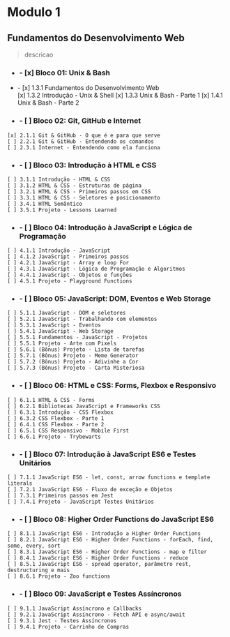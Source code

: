 # Modulo 1

## Fundamentos do Desenvolvimento Web

>descricao

### <ul><li>- [x] Bloco 01: Unix & Bash</li></ul>

<ul><li>- [x] 1.3.1 Fundamentos do Desenvolvimento Web</li>
[x] 1.3.2 Introdução - Unix & Shell
[x] 1.3.3 Unix & Bash - Parte 1
[x] 1.4.1 Unix & Bash - Parte 2</ul>

### <ul><li>- [ ] Bloco 02: Git, GitHub e Internet</li></ul>

    [x] 2.1.1 Git & GitHub - O que é e para que serve
    [ ] 2.2.1 Git & GitHub - Entendendo os comandos
    [ ] 2.3.1 Internet - Entendendo como ela funciona

### <ul><li>- [ ] Bloco 03: Introdução à HTML e CSS</li></ul>

    [ ] 3.1.1 Introdução - HTML & CSS
    [ ] 3.1.2 HTML & CSS - Estruturas de página
    [ ] 3.2.1 HTML & CSS - Primeiros passos em CSS
    [ ] 3.3.1 HTML & CSS - Seletores e posicionamento
    [ ] 3.4.1 HTML Semântico
    [ ] 3.5.1 Projeto - Lessons Learned

### <ul><li>- [ ] Bloco 04: Introdução à JavaScript e Lógica de Programação</li></ul>

    [ ] 4.1.1 Introdução - JavaScript
    [ ] 4.1.2 JavaScript - Primeiros passos
    [ ] 4.2.1 JavaScript - Array e loop For
    [ ] 4.3.1 JavaScript - Lógica de Programação e Algoritmos
    [ ] 4.4.1 JavaScript - Objetos e funções
    [ ] 4.5.1 Projeto - Playground Functions

### <ul><li>- [ ] Bloco 05: JavaScript: DOM, Eventos e Web Storage</ul></li>

    [ ] 5.1.1 JavaScript - DOM e seletores
    [ ] 5.2.1 JavaScript - Trabalhando com elementos
    [ ] 5.3.1 JavaScript - Eventos
    [ ] 5.4.1 JavaScript - Web Storage
    [ ] 5.5.1 Fundamentos - JavaScript - Projetos
    [ ] 5.5.1 Projeto - Arte com Pixels
    [ ] 5.6.1 (Bônus) Projeto - Lista de tarefas
    [ ] 5.7.1 (Bônus) Projeto - Meme Generator
    [ ] 5.7.2 (Bônus) Projeto - Adivinhe a Cor
    [ ] 5.7.3 (Bônus) Projeto - Carta Misteriosa

### <ul><li>- [ ] Bloco 06: HTML e CSS: Forms, Flexbox e Responsivo</ul></li>

    [ ] 6.1.1 HTML & CSS - Forms
    [ ] 6.2.1 Bibliotecas JavaScript e Frameworks CSS
    [ ] 6.3.1 Introdução - CSS Flexbox
    [ ] 6.3.2 CSS Flexbox - Parte 1
    [ ] 6.4.1 CSS Flexbox - Parte 2
    [ ] 6.5.1 CSS Responsivo - Mobile First
    [ ] 6.6.1 Projeto - Trybewarts

### <ul><li>- [ ] Bloco 07: Introdução à JavaScript ES6 e Testes Unitários</ul></li>

    [ ] 7.1.1 JavaScript ES6 - let, const, arrow functions e template literals
    [ ] 7.2.1 JavaScript ES6 - Fluxo de exceção e Objetos
    [ ] 7.3.1 Primeiros passos em Jest
    [ ] 7.4.1 Projeto - JavaScript Testes Unitários

### <ul><li>- [ ] Bloco 08: Higher Order Functions do JavaScript ES6</ul></li>

    [ ] 8.1.1 JavaScript ES6 - Introdução a Higher Order Functions
    [ ] 8.2.1 JavaScript ES6 - Higher Order Functions - forEach, find, some, every, sort
    [ ] 8.3.1 JavaScript ES6 - Higher Order Functions - map e filter
    [ ] 8.4.1 JavaScript ES6 - Higher Order Functions - reduce
    [ ] 8.5.1 JavaScript ES6 - spread operator, parâmetro rest, destructuring e mais
    [ ] 8.6.1 Projeto - Zoo functions

### <ul><li>- [ ] Bloco 09: JavaScript e Testes Assíncronos</ul></li>

    [ ] 9.1.1 JavaScript Assíncrono e Callbacks
    [ ] 9.2.1 JavaScript Assíncrono - Fetch API e async/await
    [ ] 9.3.1 Jest - Testes Assíncronos
    [ ] 9.4.1 Projeto - Carrinho de Compras
